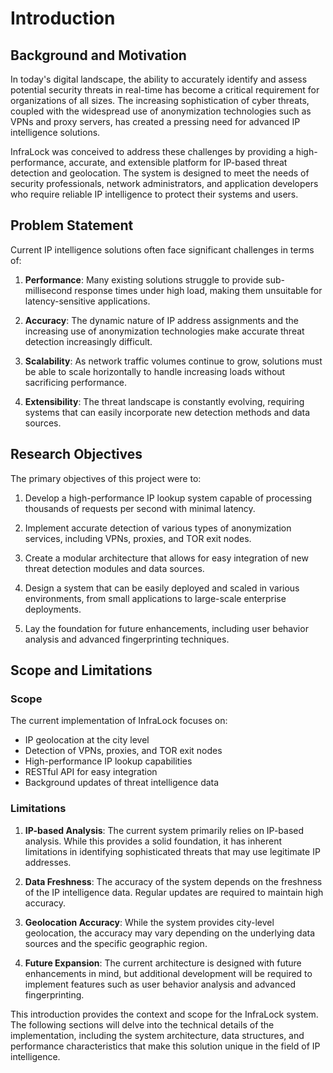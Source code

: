 # Introduction

## Background and Motivation

In today's digital landscape, the ability to accurately identify and assess potential security threats in real-time has become a critical requirement for organizations of all sizes. The increasing sophistication of cyber threats, coupled with the widespread use of anonymization technologies such as VPNs and proxy servers, has created a pressing need for advanced IP intelligence solutions.

InfraLock was conceived to address these challenges by providing a high-performance, accurate, and extensible platform for IP-based threat detection and geolocation. The system is designed to meet the needs of security professionals, network administrators, and application developers who require reliable IP intelligence to protect their systems and users.

## Problem Statement

Current IP intelligence solutions often face significant challenges in terms of:

1. **Performance**: Many existing solutions struggle to provide sub-millisecond response times under high load, making them unsuitable for latency-sensitive applications.

2. **Accuracy**: The dynamic nature of IP address assignments and the increasing use of anonymization technologies make accurate threat detection increasingly difficult.

3. **Scalability**: As network traffic volumes continue to grow, solutions must be able to scale horizontally to handle increasing loads without sacrificing performance.

4. **Extensibility**: The threat landscape is constantly evolving, requiring systems that can easily incorporate new detection methods and data sources.

## Research Objectives

The primary objectives of this project were to:

1. Develop a high-performance IP lookup system capable of processing thousands of requests per second with minimal latency.

2. Implement accurate detection of various types of anonymization services, including VPNs, proxies, and TOR exit nodes.

3. Create a modular architecture that allows for easy integration of new threat detection modules and data sources.

4. Design a system that can be easily deployed and scaled in various environments, from small applications to large-scale enterprise deployments.

5. Lay the foundation for future enhancements, including user behavior analysis and advanced fingerprinting techniques.

## Scope and Limitations

### Scope

The current implementation of InfraLock focuses on:

- IP geolocation at the city level
- Detection of VPNs, proxies, and TOR exit nodes
- High-performance IP lookup capabilities
- RESTful API for easy integration
- Background updates of threat intelligence data

### Limitations

1. **IP-based Analysis**: The current system primarily relies on IP-based analysis. While this provides a solid foundation, it has inherent limitations in identifying sophisticated threats that may use legitimate IP addresses.

2. **Data Freshness**: The accuracy of the system depends on the freshness of the IP intelligence data. Regular updates are required to maintain high accuracy.

3. **Geolocation Accuracy**: While the system provides city-level geolocation, the accuracy may vary depending on the underlying data sources and the specific geographic region.

4. **Future Expansion**: The current architecture is designed with future enhancements in mind, but additional development will be required to implement features such as user behavior analysis and advanced fingerprinting.

This introduction provides the context and scope for the InfraLock system. The following sections will delve into the technical details of the implementation, including the system architecture, data structures, and performance characteristics that make this solution unique in the field of IP intelligence.
